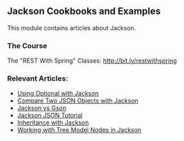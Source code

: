 ## Jackson Cookbooks and Examples

This module contains articles about Jackson.

### The Course

The "REST With Spring" Classes: http://bit.ly/restwithspring

### Relevant Articles: 
- [Using Optional with Jackson](https://www.baeldung.com/jackson-optional)
- [Compare Two JSON Objects with Jackson](https://www.baeldung.com/jackson-compare-two-json-objects)
- [Jackson vs Gson](https://www.baeldung.com/jackson-vs-gson)
- [Jackson JSON Tutorial](https://www.baeldung.com/jackson)
- [Inheritance with Jackson](https://www.baeldung.com/jackson-inheritance)
- [Working with Tree Model Nodes in Jackson](https://www.baeldung.com/jackson-json-node-tree-model)
